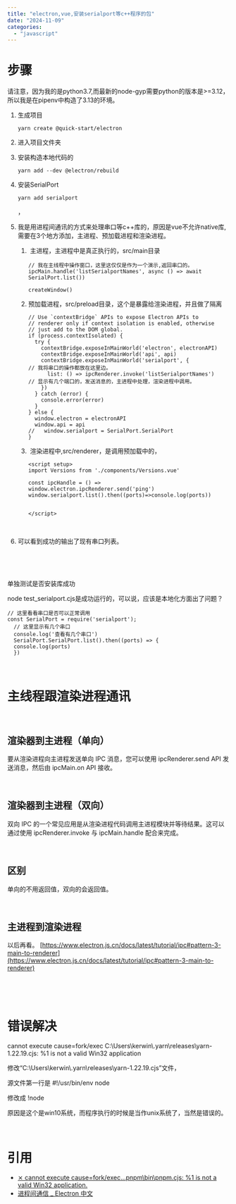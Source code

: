 ```yaml
---
title: "electron,vue,安装serialport等c++程序的包"
date: "2024-11-09"
categories: 
  - "javascript"
---
```


# 步骤

请注意，因为我的是python3.7,而最新的node-gyp需要python的版本是>=3.12，所以我是在pipenv中构造了3.13的环境。

1. 生成项目
    
    ```
    yarn create @quick-start/electron
    ```
    
2. 进入项目文件夹
3. 安装构造本地代码的
    
    ```
    yarn add --dev @electron/rebuild
    ```
    
4. 安装SerialPort
    
    ```
    yarn add serialport
    ```
    
    ，
5. 我是用进程间通讯的方式来处理串口等c++库的，原因是vue不允许native库,需要在3个地方添加，主进程、预加载进程和渲染进程。
    1.  主进程，主进程中是真正执行的，src/main目录
        
        ```
        // 我在主线程中操作窗口，这里这仅仅是作为一个演示,返回串口的。
        ipcMain.handle('listSerialportNames', async () => await SerialPort.list())
        
        createWindow()
        ```
        
    2. 预加载进程，src/preload目录，这个是暴露给渲染进程，并且做了隔离
        
        ```
        // Use `contextBridge` APIs to expose Electron APIs to
        // renderer only if context isolation is enabled, otherwise
        // just add to the DOM global.
        if (process.contextIsolated) {
          try {
            contextBridge.exposeInMainWorld('electron', electronAPI)
            contextBridge.exposeInMainWorld('api', api)
            contextBridge.exposeInMainWorld('serialport', {            // 我将串口的操作都放在这里边。
              list: () => ipcRenderer.invoke('listSerialportNames')    // 显示有几个端口的，发送消息的，主进程中处理，渲染进程中调用。
            })
          } catch (error) {
            console.error(error)
          }
        } else {
          window.electron = electronAPI
          window.api = api
        //   window.serialport = SerialPort.SerialPort
        }
        
        ```
        
    3.  渲染进程中,src/renderer，是调用预加载中的，
        
        ```
        <script setup>
        import Versions from './components/Versions.vue'
        
        const ipcHandle = () => window.electron.ipcRenderer.send('ping')
        window.serialport.list().then((ports)=>console.log(ports))
        
        
        </script>
        ```
        
         
6. 可以看到成功的输出了现有串口列表。

 

 

单独测试是否安装库成功

node test\_serialport.cjs是成功运行的，可以说，应该是本地化方面出了问题？

```
// 这里看看串口是否可以正常调用
const SerialPort = require('serialport');
  // 这里显示有几个串口
  console.log('查看有几个串口')
  SerialPort.SerialPort.list().then((ports) => {
  console.log(ports)
  })
```

 

# 主线程跟渲染进程通讯

 

## 渲染器到主进程（单向）

要从渲染进程向主进程发送单向 IPC 消息，您可以使用 ipcRenderer.send API 发送消息，然后由 ipcMain.on API 接收。

 

## 渲染器到主进程（双向）

双向 IPC 的一个常见应用是从渲染进程代码调用主进程模块并等待结果。这可以通过使用 ipcRenderer.invoke 与 ipcMain.handle 配合来完成。

 

## 区别

单向的不用返回值，双向的会返回值。

 

## 主进程到渲染进程

以后再看。 [https://www.electron.js.cn/docs/latest/tutorial/ipc#pattern-3-main-to-renderer](https://www.electron.js.cn/docs/latest/tutorial/ipc#pattern-3-main-to-renderer)

 

 

# 错误解决

cannot execute cause=fork/exec C:\\Users\\kerwin\\.yarn\\releases\\yarn-1.22.19.cjs: %1 is not a valid Win32 application

修改“C:\\Users\\kerwin\\.yarn\\releases\\yarn-1.22.19.cjs”文件，

源文件第一行是 #!/usr/bin/env node

修改成 !node

原因是这个是win10系统，而程序执行的时候是当作unix系统了，当然是错误的。

 

# 引用

- [⨯ cannot execute cause=fork/exec...pnpm\\bin\\pnpm.cjs: %1 is not a valid Win32 application.](https://developer.aliyun.com/article/1430368)
- [进程间通信 \_ Electron 中文](https://www.electron.js.cn/docs/latest/tutorial/ipc)
